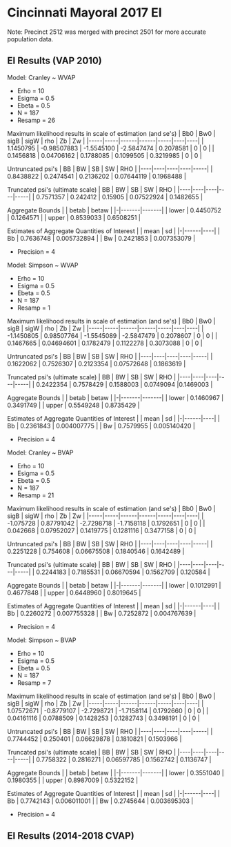 # Cincinnati Mayoral 2017 EI

Note: Precinct 2512 was merged with precinct 2501 for more accurate population data.

## EI Results (VAP 2010)
Model: Cranley ~ WVAP
* Erho = 10
* Esigma = 0.5
* Ebeta = 0.5
* N = 187
* Resamp = 26

Maximum likelihood results in scale of estimation (and se's)
| Bb0 | Bw0 | sigB | sigW | rho | Zb | Zw |
|-----|-----|------|------|-----|----|----|
| 1.1450795 | -0.98507883 | -1.5545100 | -2.5847474 | 0.2078581 | 0 | 0 |
| 0.1456818 | 0.04706162 | 0.1788085 | 0.1099505 | 0.3219985 | 0 | 0 |

Untruncated psi's
| BB | BW | SB | SW | RHO | 
|----|----|----|----|-----|
| 0.8438822 | 0.2474541 | 0.2136202 | 0.07644119 | 0.1968488 |

Truncated psi's (ultimate scale)
| BB | BW | SB | SW | RHO | 
|----|----|----|----|-----|
| 0.7571357 | 0.242412 | 0.15905 | 0.07522924 | 0.1482655 |

Aggregate Bounds
| | betab | betaw |
|-|-------|-------|
| lower | 0.4450752 | 0.1264571 |
| upper | 0.8539033 | 0.6508251 |

Estimates of Aggregate Quantities of Interest
| | mean | sd |
|-|------|----|
| Bb | 0.7636748 | 0.005732894 |
| Bw | 0.2421853 | 0.007353079 |

* Precision = 4   

Model: Simpson ~ WVAP
* Erho = 10
* Esigma = 0.5
* Ebeta = 0.5
* N = 187
* Resamp = 1

Maximum likelihood results in scale of estimation (and se's)
| Bb0 | Bw0 | sigB | sigW | rho | Zb | Zw |
|-----|-----|------|------|-----|----|----|
| -1.1450805 | 0.98507764 | -1.5545089 | -2.5847479 | 0.2078607 | 0 | 0 |
| 0.1467665 | 0.04694601 | 0.1782479 | 0.1122278 | 0.3073088 | 0 | 0 |

Untruncated psi's
| BB | BW | SB | SW | RHO | 
|----|----|----|----|-----|
| 0.1622062 | 0.7526307 | 0.2123354 | 0.07572648 | 0.1863619 |

Truncated psi's (ultimate scale)
| BB | BW | SB | SW | RHO | 
|----|----|----|----|-----|
| 0.2422354 | 0.7578429 | 0.1588003 | 0.0749094 |0.1469003 |

Aggregate Bounds
| | betab | betaw |
|-|-------|-------|
| lower | 0.1460967 | 0.3491749 |
| upper | 0.5549248 | 0.8735429 |

Estimates of Aggregate Quantities of Interest
| | mean | sd |
|-|------|----|
| Bb | 0.2361843 | 0.004007775 |
| Bw | 0.7579955 | 0.005140420 |

* Precision = 4

Model: Cranley ~ BVAP
* Erho = 10
* Esigma = 0.5
* Ebeta = 0.5
* N = 187
* Resamp = 21

Maximum likelihood results in scale of estimation (and se's)
| Bb0 | Bw0 | sigB | sigW | rho | Zb | Zw |
|-----|-----|------|------|-----|----|----|
| -1.075728 | 0.87791042 | -2.7298718 | -1.7158118 | 0.1792651 | 0 | 0 |
| 0.042668 | 0.07952027 | 0.1419775 | 0.1281116 | 0.3477158 | 0 | 0 |

Untruncated psi's
| BB | BW | SB | SW | RHO | 
|----|----|----|----|-----|
| 0.2251228 | 0.754608 | 0.06675508 | 0.1840546 | 0.1642489 |

Truncated psi's (ultimate scale)
| BB | BW | SB | SW | RHO | 
|----|----|----|----|-----|
| 0.2244183 | 0.7185531 | 0.06670594 | 0.1562709 | 0.120584 |

Aggregate Bounds
| | betab | betaw |
|-|-------|-------|
| lower | 0.1012991 | 0.4677848 |
| upper | 0.6448960 | 0.8019645 |

Estimates of Aggregate Quantities of Interest
| | mean | sd |
|-|------|----|
| Bb | 0.2260272 | 0.007755328 |
| Bw | 0.7252872 | 0.004767639 |

* Precision = 4   

Model: Simpson ~ BVAP
* Erho = 10
* Esigma = 0.5
* Ebeta = 0.5
* N = 187
* Resamp = 7

Maximum likelihood results in scale of estimation (and se's)
| Bb0 | Bw0 | sigB | sigW | rho | Zb | Zw |
|-----|-----|------|------|-----|----|----|
| 1.07572671 | -0.8779107 | -2.7298721 | -1.7158114 | 0.1792660 | 0 | 0 |
| 0.04161116 | 0.0788509 | 0.1428253 | 0.1282743 | 0.3498191 | 0 | 0 |

Untruncated psi's
| BB | BW | SB | SW | RHO | 
|----|----|----|----|-----|
| 0.7744452 | 0.250401 | 0.06629878 | 0.1810821 | 0.1503966 |

Truncated psi's (ultimate scale)
| BB | BW | SB | SW | RHO | 
|----|----|----|----|-----|
| 0.7758322 | 0.2816271 | 0.06597785 | 0.1562742 | 0.1136747 |

Aggregate Bounds
| | betab | betaw |
|-|-------|-------|
| lower | 0.3551040 | 0.1980355 |
| upper | 0.8987009 | 0.5322152 |

Estimates of Aggregate Quantities of Interest
| | mean | sd |
|-|------|----|
| Bb | 0.7742143 | 0.006011001 |
| Bw | 0.2745644 | 0.003695303 |

* Precision = 4 

## EI Results (2014-2018 CVAP)
